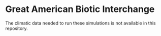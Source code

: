 # Great American Biotic Interchange

The climatic data needed to run these simulations is not available in
this repository.
